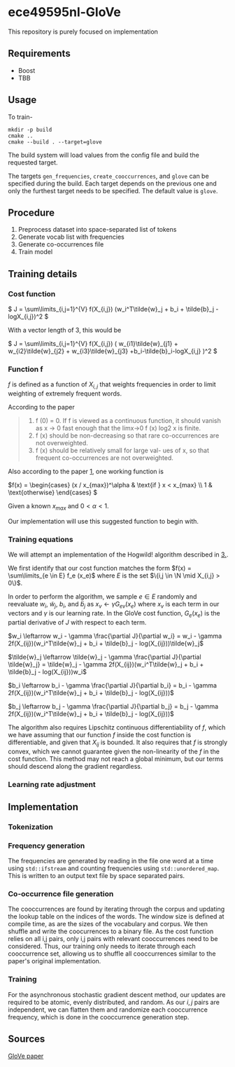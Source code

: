 # ece49595nl-GloVe
This repository is purely focused on implementation

## Requirements

* Boost
* TBB

## Usage

To train-

```
mkdir -p build
cmake ..
cmake --build . --target=glove
```

The build system will load values from the config file and build the requested target.

The targets `gen_frequencies`, `create_cooccurrences`, and `glove` can be specified during 
the build.  Each target depends on the previous one and only the furthest target needs to 
be specified.  The default value is `glove`.

## Procedure

1. Preprocess dataset into space-separated list of tokens
2. Generate vocab list with frequencies
3. Generate co-occurrences file
4. Train model

## Training details

### Cost function

$`
J = \sum\limits_{i,j=1}^{V} 
f(X_{i,j})
(w_i^T\tilde{w}_j + b_i + \tilde{b}_j - logX_{i,j})^2
`$

With a vector length of 3, this would be

$`
J = \sum\limits_{i,j=1}^{V} 
f(X_{i,j}) (
w_{i1}\tilde{w}_{j1} + w_{i2}\tilde{w}_{j2} + w_{i3}\tilde{w}_{j3}
+b_i-\tilde{b}_i-logX_{i,j}
)^2
`$

### Function f

$f$ is defined as a function of $X_{i,j}$ that weights frequencies in order to limit 
weighting of extremely frequent words.  

According to the paper

>1. f (0) = 0. If f is viewed as a continuous
function, it should vanish as x → 0 fast
enough that the limx→0 f (x) log2 x is finite.
>2. f (x) should be non-decreasing so that rare
co-occurrences are not overweighted.
>3. f (x) should be relatively small for large val-
ues of x, so that frequent co-occurrences are
not overweighted.

Also according to the paper [1](#ref1), one working function is 

$`f(x) =
\begin{cases} 
   (x / x_{max})^\alpha & \text{if } x < x_{max} \\
   1 & \text{otherwise}
  \end{cases}
`$

Given a known $x_{max}$ and $0 < \alpha < 1$.

Our implementation will use this suggested function to begin with.

### Training equations

We will attempt an implementation of the Hogwild! algorithm described in [3.](#sources).

We first identify that our cost function matches the form 
$`f(x) = \sum\limits_{e \in E} f_e (x_e)`$
where $E$ is the set $`\{i,j \in \N \mid X_{i,j} > 0\}`$.

In order to perform the algorithm, we sample $`e \in E`$ randomly and reevaluate $`w_i`$, 
$`\tilde{w}_j`$, $`b_i`$, and $`\tilde{b}_j`$ as $`x_v \leftarrow \gamma G_{ev}(x_e)`$ where 
$`x_v`$ is each term in our vectors and $`\gamma`$ is our learning rate.  In the GloVe 
cost function, $`G_e(x_e)`$ is the partial derivative of $J$ with respect to each term.

$`w_i \leftarrow w_i - \gamma \frac{\partial J}{\partial w_i} = 
w_i - \gamma 2f(X_{ij})(w_i^T\tilde{w}_j + b_i + \tilde{b}_j - log(X_{ij}))\tilde{w}_j`$

$`\tilde{w}_j \leftarrow \tilde{w}_j - \gamma \frac{\partial J}{\partial \tilde{w}_j} = 
\tilde{w}_j - \gamma 2f(X_{ij})(w_i^T\tilde{w}_j + b_i + \tilde{b}_j - log(X_{ij}))w_i`$

$`b_i \leftarrow b_i - \gamma \frac{\partial J}{\partial b_i} = 
b_i - \gamma 2f(X_{ij})(w_i^T\tilde{w}_j + b_i + \tilde{b}_j - log(X_{ij}))`$

$`b_j \leftarrow b_j - \gamma \frac{\partial J}{\partial b_j} = 
b_j - \gamma 2f(X_{ij})(w_i^T\tilde{w}_j + b_i + \tilde{b}_j - log(X_{ij}))`$

The algorithm also requires Lipschitz continuous differentiability of $f$, which we have
assuming that our function $f$ inside the cost function is differentiable, and given that
$X_{ij}$ is bounded.  It also requires that $f$ is strongly convex, which we cannot
guarantee given the non-linearity of the $f$ in the cost function.  This method
may not reach a global minimum, but our terms should descend along the gradient regardless.

### Learning rate adjustment

## Implementation

### Tokenization

### Frequency generation

The frequencies are generated by reading in the file one word at a time using `std::ifstream` 
and counting frequencies using `std::unordered_map`.  This is written to an output text file 
by space separated pairs.

### Co-occurrence file generation

The cooccurrences are found by iterating through the corpus and updating the lookup table 
on the indices of the words.  The window size is defined at compile time, as are the sizes of 
the vocabulary and corpus.  We then shuffle and write the coocurrences to a binary file.  As 
the cost function relies on all i,j pairs, only i,j pairs with relevant cooccurrences need to 
be considered.  Thus, our training only needs to iterate through each cooccurrence set, allowing 
us to shuffle all cooccurrences similar to the paper's original implementation.

### Training

For the asynchronous stochastic gradient descent method, our updates are required to be atomic, 
evenly distributed, and random.  As our $i,j$ pairs are independent, we can flatten them and
randomize each cooccurrence frequency, which is done in the cooccurrence generation step.

## Sources

[GloVe paper](https://aclanthology.org/D14-1162.pdf)
